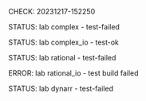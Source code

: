 CHECK: 20231217-152250
STATUS: lab complex - test-failed
STATUS: lab complex_io - test-ok
STATUS: lab rational - test-failed
ERROR: lab rational_io - test build failed
STATUS: lab dynarr - test-failed
